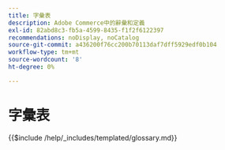 ```yaml
---
title: 字彙表
description: Adobe Commerce中的辭彙和定義
exl-id: 82abd8c3-fb5a-4599-8435-f1f2f6122397
recommendations: noDisplay, noCatalog
source-git-commit: a436200f76cc200b70113daf7dff5929edf0b104
workflow-type: tm+mt
source-wordcount: '8'
ht-degree: 0%

---
```



# 字彙表

{{$include /help/_includes/templated/glossary.md}}

<!-- Last updated from includes: 2025-09-12 10:58:44 -->
